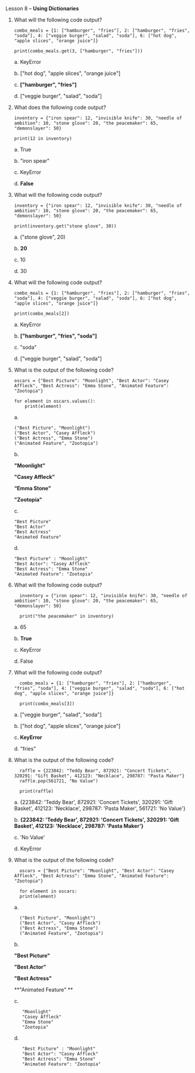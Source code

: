 Lesson 8 – **Using Dictionaries**

1.    What will the following code output?

          combo_meals = {1: ["hamburger", "fries"], 2: ["hamburger", "fries", "soda"], 4: ["veggie burger", "salad", "soda"], 6: ["hot dog", "apple slices", "orange juice"]}
        
          print(combo_meals.get(3, ["hamburger", "fries"]))

      a.    KeyError
      
      b.    ["hot dog", "apple slices", "orange juice"]
      
      c.    **["hamburger", "fries"]**
      
      d.    ["veggie burger", "salad", "soda"]

2.    What does the following code output?

          inventory = {"iron spear": 12, "invisible knife": 30, "needle of ambition": 10, "stone glove": 20, "the peacemaker": 65, "demonslayer": 50}

          print(12 in inventory)

      a.    True
      
      b.	"iron spear"
      
      c.    KeyError

      d.	**False**

3.    What will the following code output?

          inventory = {"iron spear": 12, "invisible knife": 30, "needle of ambition": 10, "stone glove": 20, "the peacemaker": 65, "demonslayer": 50}

          print(inventory.get("stone glove", 30))

      a.    ("stone glove", 20)
      
      b.	**20**
      
      c.	10
      
      d.	30

4.    What will the following code output?

          combo_meals = {1: ["hamburger", "fries"], 2: ["hamburger", "fries", "soda"], 4: ["veggie burger", "salad", "soda"], 6: ["hot dog", "apple slices", "orange juice"]}
            
          print(combo_meals[2])

      a.    KeyError

      b.    **["hamburger", "fries", "soda"]**

      c.	"soda"

      d.	["veggie burger", "salad", "soda"]

5.    What is the output of the following code?

          oscars = {"Best Picture": "Moonlight", "Best Actor": "Casey Affleck", "Best Actress": "Emma Stone", "Animated Feature": "Zootopia"}

          for element in oscars.values():
              print(element)

      a.	
      
          ("Best Picture", "Moonlight")
          ("Best Actor", "Casey Affleck")
          ("Best Actress", "Emma Stone")
          ("Animated Feature", "Zootopia")

      b.	
      
      **"Moonlight"**
      
      **"Casey Affleck"**
      
      **“Emma Stone"**
      
      **"Zootopia"**

      c.	
            
          "Best Picture"
          "Best Actor"
          "Best Actress"
          "Animated Feature"

      d.	
      
          "Best Picture" : "Moonlight"
          "Best Actor": "Casey Affleck"
          "Best Actress": "Emma Stone"
          "Animated Feature": "Zootopia"

6.    What will the following code output?

            inventory = {"iron spear": 12, "invisible knife": 30, "needle of ambition": 10, "stone glove": 20, "the peacemaker": 65, "demonslayer": 50}
            
            print("the peacemaker" in inventory)

      a.    65
            
      b.	**True**
            
      c.    KeyError
            
      d.	False

7.    What will the following code output?

            combo_meals = {1: ["hamburger", "fries"], 2: ["hamburger", "fries", "soda"], 4: ["veggie burger", "salad", "soda"], 6: ["hot dog", "apple slices", "orange juice"]}

            print(combo_meals[3])

       a.	["veggie burger", "salad", "soda"]
       
       b.	["hot dog", "apple slices", "orange juice"]
       
       c.	**KeyError**
       
       d.   "fries"

8.    What is the output of the following code?

            raffle = {223842: "Teddy Bear", 872921: "Concert Tickets", 320291: "Gift Basket", 412123: "Necklace", 298787: "Pasta Maker"}
            raffle.pop(561721, "No Value")

            print(raffle)

       a.	{223842: 'Teddy Bear', 872921: 'Concert Tickets', 320291: 'Gift Basket', 412123: 'Necklace', 298787: 'Pasta Maker', 561721: 'No Value'}
     
       b.	**{223842: 'Teddy Bear', 872921: 'Concert Tickets', 320291: 'Gift Basket', 412123: 'Necklace', 298787: 'Pasta Maker'}**
     
       c.	'No Value'
     
       d.	KeyError

9.	What is the output of the following code?

          oscars = {"Best Picture": "Moonlight", "Best Actor": "Casey Affleck", "Best Actress": "Emma Stone", "Animated Feature": "Zootopia"}

          for element in oscars:
          print(element)

       a.	
       
          ("Best Picture", "Moonlight")
          ("Best Actor", "Casey Affleck")
          ("Best Actress", "Emma Stone")
          ("Animated Feature", "Zootopia")


       b.
       
      **"Best Picture"**

      **"Best Actor"**

      **"Best Actress"**

      **"Animated Feature" **

       c.
            
           "Moonlight"
           "Casey Affleck"
           "Emma Stone"
           "Zootopia"
            
       d.   
       
           "Best Picture" : "Moonlight"
           "Best Actor": "Casey Affleck"
           "Best Actress": "Emma Stone"
           "Animated Feature": "Zootopia"
